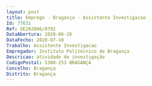 ```yaml
--- 
layout: post
title: Emprego - Bragança - Assistente Investigacao
Id: 77631
Ref: OE202006/0792
DataAbertura: 2020-06-26
DataFecho: 2020-07-10
Trabalho: Assistente Investigacao
Empregador: Instituto Politécnico de Bragança
Descricao: atividade de investigação
CodigoPostal: 5300-253 BRAGANÇA
Concelho: Bragança
Distrito: Bragança
--- 
```

